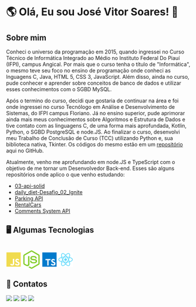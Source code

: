 # 🌎 Olá, Eu sou José Vitor Soares! 👋

## Sobre mim

Conheci o universo da programação em 2015, quando ingressei no Curso Técnico de Informática Integrado ao Médio no Instituto Federal Do Piauí (IFPI), campus Angical. Por mais que o curso tenha o título de "Informática", o mesmo teve seu foco no ensino de programação onde conheci as lnguagens C, Java, HTML 5, CSS 3, JavaScript. Além disso, ainda no curso, pude conhecer e aprender sobre conceitos de banco de dados e utilizar esses conhecimentos com o SGBD MySQL.

Após o termino do curso, decidi que gostaria de continuar na área e foi onde ingressei no curso Tecnólogo em Análise e Desenvolvimento de Sistemas, do IFPI campus Floriano. Já no ensino superior, pude aprimorar ainda mais meus conhecimentos sobre Algoritmos e Estrutura de Dados e tive contato com as linguagens C, de uma forma mais aprofundada, Kotlin, Python, o SGBD PostgreSQL e node.JS. Ao finalizar o curso, desenvolvi meu Trabalho de Conclusão de Curso (TCC) utilizando  Python e, sua biblioteca nativa, Tkinter. Os códigos do mesmo estão em um [repositório](https://github.com/josevitorsoares/shorextractor) aqui no GitHub.

Atualmente, venho me aprofundando em node.JS e TypeScript com o objetivo de me tornar um Desenvolvedor Back-end. Esses são alguns repositórios onde aplico o que venho estudando: 

- [03-api-solid](https://github.com/josevitorsoares/03-api-solid)
- [daily_diet-Desafio_02_Ignite](https://github.com/josevitorsoares/daily_diet-Desafio_02_Ignite)
- [Parking API](https://github.com/josevitorsoares/parking_api)
- [RentalCars](https://github.com/josevitorsoares/rental_cars)
- [Comments System API](https://github.com/josevitorsoares/challenge_-_system_comments)

<!--
## Minha Atividade

<div align="center">
  <a href="https://github.com/josevitorsoares">
  <img height="150em" src="https://github-readme-stats.vercel.app/api?username=josevitorsoares&show_icons=true&theme=vue-dark&include_all_commits=true&count_private=true"/>
  <img height="150em" src="https://github-readme-stats.vercel.app/api/top-langs/?username=josevitorsoares&layout=compact&langs_count=7&theme=vue-dark"/>
</div>
-->
## 🖥️ Algumas Tecnologias
<div style="display: inline_block"><br>
   <img align="center" alt="JVS-Js" height="40" width="40" src="https://raw.githubusercontent.com/devicons/devicon/master/icons/javascript/javascript-plain.svg">
  <img align="center" alt="JVS-Node.JS" height="50" width="50" src="https://raw.githubusercontent.com/devicons/devicon/1119b9f84c0290e0f0b38982099a2bd027a48bf1/icons/nodejs/nodejs-original.svg">
  <img align="center" alt="JVS-TypeScript" height="40" width="40" src="https://raw.githubusercontent.com/devicons/devicon/1119b9f84c0290e0f0b38982099a2bd027a48bf1/icons/typescript/typescript-original.svg">
  <img align="center" alt="JVS-React" height="40" width="40" src="https://raw.githubusercontent.com/devicons/devicon/1119b9f84c0290e0f0b38982099a2bd027a48bf1/icons/react/react-original.svg">
  <!--<img align="center" alt="JVS-Java" height="50" width="50" src="https://cdn.jsdelivr.net/gh/devicons/devicon/icons/java/java-original.svg">
  <img align="center" alt="JVS-C" height="40" width="40" src="https://cdn.jsdelivr.net/gh/devicons/devicon/icons/c/c-original.svg"> -->
</div>


## 📲 Contatos

<div>
  <a href="https://www.linkedin.com/in/josevitorsoares/" target="_blank"><img src="https://img.shields.io/badge/-LinkedIn-%230077B5?style=for-the-badge&logo=linkedin&logoColor=white" target="_blank"></a>
  <a href = "mailto:josevitorgoncalvessoares@gmail.com"><img src="https://img.shields.io/badge/-Gmail-%23333?style=for-the-badge&logo=gmail&logoColor=white" target="_blank"></a>
  <a href="https://instagram.com/jsevitorsoares" target="_blank"><img src="https://img.shields.io/badge/Instagram-E4405F?style=for-the-badge&logo=instagram&logoColor=white" target="_blank"></a>
 	<a href="https://twitter.com/JseVitorSoares" target="_blank"><img src="https://img.shields.io/badge/Twitter-1DA1F2?style=for-the-badge&logo=twitter&logoColor=white" target="_blank"></a>
</div>

